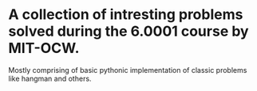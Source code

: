 # A collection of intresting problems solved during the 6.0001 course by MIT-OCW.
Mostly comprising of basic pythonic implementation of classic problems like hangman and others. 
